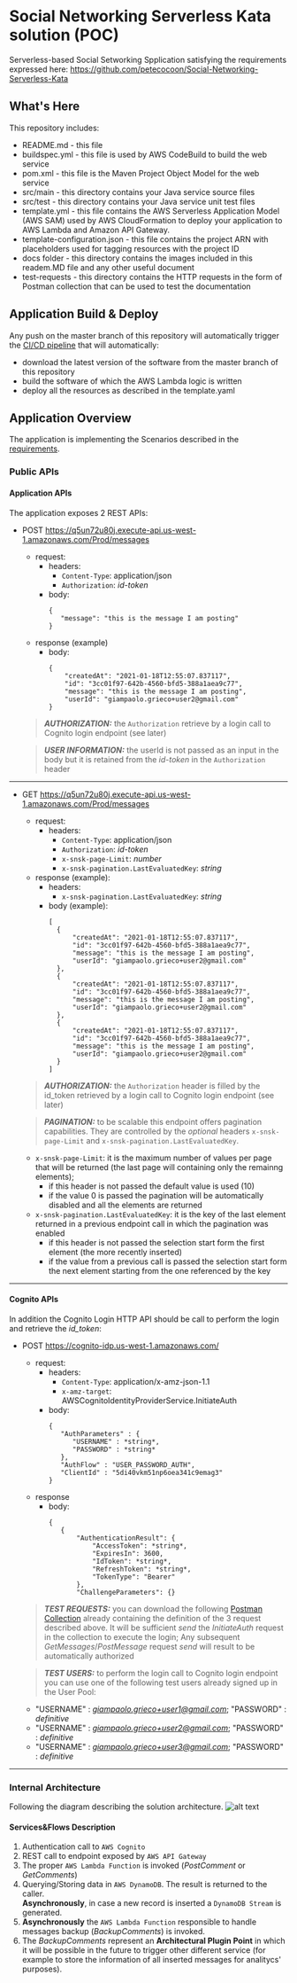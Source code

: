 # Social Networking Serverless Kata solution (POC) #

Serverless-based Social Setworking Spplication satisfying the requirements expressed here:
https://github.com/petecocoon/Social-Networking-Serverless-Kata

## What's Here ##

This repository includes:

* README.md - this file
* buildspec.yml - this file is used by AWS CodeBuild to build the web
  service
* pom.xml - this file is the Maven Project Object Model for the web service
* src/main - this directory contains your Java service source files
* src/test - this directory contains your Java service unit test files
* template.yml - this file contains the AWS Serverless Application Model (AWS SAM) used
  by AWS CloudFormation to deploy your application to AWS Lambda and Amazon API
  Gateway.
* template-configuration.json - this file contains the project ARN with placeholders used for tagging resources with the project ID
* docs folder - this directory contains the images included in this readem.MD file and any other useful document
* test-requests - this directory contains the HTTP requests in the form of Postman collection that can be used to test the documentation

## Application Build & Deploy ##

Any push on the master branch of this repository will automatically trigger the [CI/CD pipeline](https://github.com/Hiskrtapps/Social-Networking-Serverless-Kata/blob/master/docs/pipeline.PNG?raw=true) that will automatically:
 * download the latest version of the software from the master branch of this repository
 * build the software of which the AWS Lambda logic is written
 * deploy all the resources as described in the template.yaml


## Application Overview ## 

The application is implementing the Scenarios described in the [requirements](https://github.com/petecocoon/Social-Networking-Serverless-Kata).

### Public APIs ###

#### Application APIs ####
The application exposes 2 REST APIs:
 * POST https://q5un72u80j.execute-api.us-west-1.amazonaws.com/Prod/messages
     * request:
         * headers:
           * ```Content-Type```: application/json
           * ```Authorization```: *id-token*
         * body:
            ```
            {
               "message": "this is the message I am posting" 
            }
            ```
     * response (example)
         * body:
           ```
           {
               "createdAt": "2021-01-18T12:55:07.837117",
               "id": "3cc01f97-642b-4560-bfd5-388a1aea9c77",
               "message": "this is the message I am posting",
               "userId": "giampaolo.grieco+user2@gmail.com"
           }
           ```
     > **_AUTHORIZATION:_** the ```Authorization``` retrieve by a login call to Cognito login endpoint (see later)
     
     > **_USER INFORMATION:_** the userId is not passed as an input in the body but it is retained from the *id-token* in the ```Authorization``` header
----
 * GET https://q5un72u80j.execute-api.us-west-1.amazonaws.com/Prod/messages
     * request:
         * headers:
             * ```Content-Type```: application/json
             * ```Authorization```: *id-token*
             * ```x-snsk-page-Limit```: *number*
             * ```x-snsk-pagination.LastEvaluatedKey```: *string*
     * response (example):
         * headers:
             * ```x-snsk-pagination.LastEvaluatedKey```: *string*
         * body (example):
             ```
             [
               {
                   "createdAt": "2021-01-18T12:55:07.837117",
                   "id": "3cc01f97-642b-4560-bfd5-388a1aea9c77",
                   "message": "this is the message I am posting",
                   "userId": "giampaolo.grieco+user2@gmail.com"
               },
               {
                   "createdAt": "2021-01-18T12:55:07.837117",
                   "id": "3cc01f97-642b-4560-bfd5-388a1aea9c77",
                   "message": "this is the message I am posting",
                   "userId": "giampaolo.grieco+user2@gmail.com"
               },
               {
                   "createdAt": "2021-01-18T12:55:07.837117",
                   "id": "3cc01f97-642b-4560-bfd5-388a1aea9c77",
                   "message": "this is the message I am posting",
                   "userId": "giampaolo.grieco+user2@gmail.com"
               }
             ]
             ```
     > **_AUTHORIZATION:_** the ```Authorization``` header is filled by the id_token retrieved by a login call to Cognito login endpoint (see later)
     
     > **_PAGINATION:_** to be scalable this endpoint offers pagination capabilities. They are controlled by the *optional* headers ```x-snsk-page-Limit``` and ```x-snsk-pagination.LastEvaluatedKey```.
     * ```x-snsk-page-Limit```: it is the maximum number of values per page that will be returned (the last page will containing only the remainng elements);
       * if this header is not passed the default value is used (10)
       * if the value 0 is passed the pagination will be automatically disabled and all the elements are returned
     * ```x-snsk-pagination.LastEvaluatedKey```: it is the key of the last element returned in a previous endpoint call in which the pagination was enabled
       * if this header is not passed the selection start form the first element (the more recently inserted)
       * if the value from a previous call is passed the selection start form the next element starting from the one referenced by the key
----
#### Cognito APIs ####
In addition the Cognito Login HTTP API should be call to perform the login and retrieve the *id_token*:
 * POST https://cognito-idp.us-west-1.amazonaws.com/
     * request:
         * headers:
           * ```Content-Type```: application/x-amz-json-1.1
           * ```x-amz-target```: AWSCognitoIdentityProviderService.InitiateAuth
         * body:
            ```
            {
               "AuthParameters" : {
                  "USERNAME" : *string*,
                  "PASSWORD" : *string*
               },
               "AuthFlow" : "USER_PASSWORD_AUTH",
               "ClientId" : "5di40vkm51np6oea341c9emag3"
            }
            ```
     * response
         * body:
           ```
           {
              {
                  "AuthenticationResult": {
                      "AccessToken": *string*,
                      "ExpiresIn": 3600,
                      "IdToken": *string*,
                      "RefreshToken": *string*,
                      "TokenType": "Bearer"
                  },
                  "ChallengeParameters": {}
           ```
     > **_TEST REQUESTS:_** you can download the following [Postman Collection](https://raw.githubusercontent.com/Hiskrtapps/Social-Networking-Serverless-Kata/master/test-requests/SNSK.postman_collection.json) already containing the definition of the 3 request described above. It will be sufficient *send* the *InitiateAuth* request in the collection to execute the login; Any subsequent *GetMessages*/*PostMessage* request *send* will result to be automatically authorized
     
     > **_TEST USERS:_** to perform the login call to Cognito login endpoint you can use one of the following test users already signed up in the User Pool:
     * "USERNAME" : *giampaolo.grieco+user1@gmail.com*; "PASSWORD" : *definitive*
     * "USERNAME" : *giampaolo.grieco+user2@gmail.com*; "PASSWORD" : *definitive*
     * "USERNAME" : *giampaolo.grieco+user3@gmail.com*; "PASSWORD" : *definitive*

----

### Internal Architecture ###
Following the diagram describing the solution architecture.
![alt text](https://github.com/Hiskrtapps/Social-Networking-Serverless-Kata/blob/master/docs/SNSK%20Cloud%20Architecture.jpg?raw=true)

#### Services&Flows Description ####
1. Authentication call to ```AWS Cognito```
2. REST call to endpoint exposed by ```AWS API Gateway```
3. The proper ```AWS Lambda Function``` is invoked (*PostComment* or *GetComments*)
4. Querying/Storing data in ```AWS DynamoDB```. The result is returned to the caller.  
   **Asynchronously**, in case a new record is inserted a ```DynamoDB Stream``` is generated.
5. **Asynchronously** the ```AWS Lambda Function``` responsible to handle messages backup (*BackupComments*) is invoked.
6. The *BackupComments* represent an **Architectural Plugin Point** in which it will be possible in the future to trigger other different service (for example to store the information of all inserted messages for analitycs' purposes).
